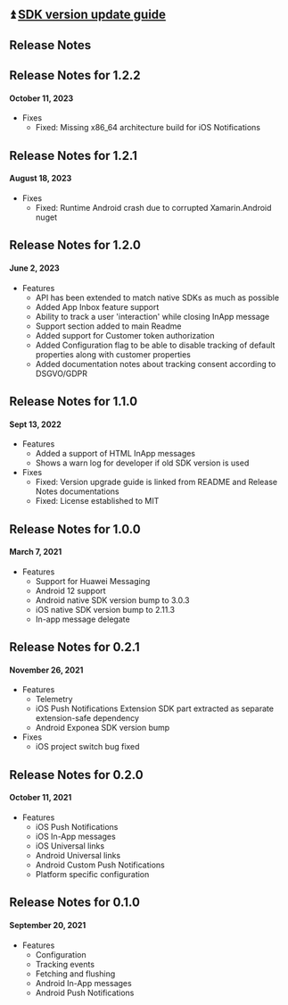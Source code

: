 ## :arrow_double_up: [SDK version update guide](./VERSION_UPDATE.md)

## Release Notes
## Release Notes for 1.2.2
#### October 11, 2023
* Fixes
  * Fixed: Missing x86_64 architecture build for iOS Notifications

## Release Notes for 1.2.1
#### August 18, 2023
* Fixes
  * Fixed: Runtime Android crash due to corrupted Xamarin.Android nuget

## Release Notes for 1.2.0
#### June 2, 2023
* Features
  * API has been extended to match native SDKs as much as possible
  * Added App Inbox feature support
  * Ability to track a user 'interaction' while closing InApp message
  * Support section added to main Readme
  * Added support for Customer token authorization
  * Added Configuration flag to be able to disable tracking of default properties along with customer properties
  * Added documentation notes about tracking consent according to DSGVO/GDPR

## Release Notes for 1.1.0
#### Sept 13, 2022
* Features
  * Added a support of HTML InApp messages
  * Shows a warn log for developer if old SDK version is used
* Fixes
  * Fixed: Version upgrade guide is linked from README and Release Notes documentations
  * Fixed: License established to MIT

## Release Notes for 1.0.0
#### March 7, 2021
* Features
  * Support for Huawei Messaging
  * Android 12 support
  * Android native SDK version bump to 3.0.3
  * iOS native SDK version bump to 2.11.3
  * In-app message delegate

## Release Notes for 0.2.1
#### November 26, 2021
* Features
  * Telemetry
  * iOS Push Notifications Extension SDK part extracted as separate extension-safe dependency
  * Android Exponea SDK version bump 
* Fixes
  * iOS project switch bug fixed
  
## Release Notes for 0.2.0
#### October 11, 2021
* Features
  * iOS Push Notifications
  * iOS In-App messages
  * iOS Universal links
  * Android Universal links
  * Android Custom Push Notifications
  * Platform specific configuration
## Release Notes for 0.1.0
#### September 20, 2021
* Features
  * Configuration
  * Tracking events
  * Fetching and flushing
  * Android In-App messages
  * Android Push Notifications
